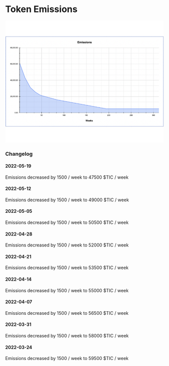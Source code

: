 # Token Emissions

![$TIC emissions over time - Emissions started at 61000/wk](<../.gitbook/assets/Emmissions schedule (1).png>)

### Changelog

#### 2022-05-19

Emissions decreased by 1500 / week to 47500 $TIC / week

#### 2022-05-12

Emissions decreased by 1500 / week to 49000 $TIC / week

#### 2022-05-05

Emissions decreased by 1500 / week to 50500 $TIC / week

#### 2022-04-28

Emissions decreased by 1500 / week to 52000 $TIC / week

#### 2022-04-21

Emissions decreased by 1500 / week to 53500 $TIC / week

#### 2022-04-14

Emissions decreased by 1500 / week to 55000 $TIC / week

#### 2022-04-07

Emissions decreased by 1500 / week to 56500 $TIC / week

#### 2022-03-31

Emissions decreased by 1500 / week to 58000 $TIC / week

#### 2022-03-24

Emissions decreased by 1500 / week to 59500 $TIC / week
